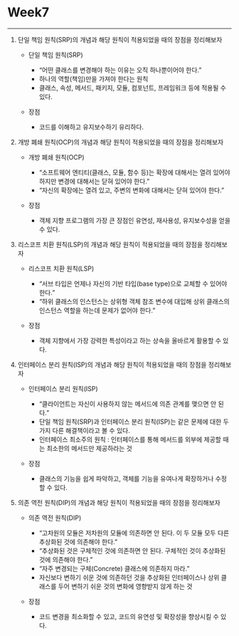 # Week7
---

1. 단일 책임 원칙(SRP)의 개념과 해당 원칙이 적용되었을 때의 장점을 정리해보자
    - 단일 책임 원칙(SRP)
        - “어떤 클래스를 변경해야 하는 이유는 오직 하나뿐이어야 한다.”
        - 하나의 역할(책임)만을 가져야 한다는 원칙
        - 클래스, 속성, 메서드, 패키지, 모듈, 컴포넌트, 프레임워크 등에 적용될 수 있다.
        
    - 장점
        - 코드를 이해하고 유지보수하기 유리하다.
        
2. 개방 폐쇄 원칙(OCP)의 개념과 해당 원칙이 적용되었을 때의 장점을 정리해보자
    - 개방 폐쇄 원칙(OCP)
        - “소프트웨어 엔티티(클래스, 모듈, 함수 등)는 확장에 대해서는 열려 있어야 하지만 변경에 대해서는 닫혀 있어야 한다.”
        - “자신의 확장에는 열려 있고, 주변의 변화에 대해서는 닫혀 있어야 한다.”
        
    - 장점
        - 객체 지향 프로그램의 가장 큰 장점인 유연성, 재사용성, 유지보수성을 얻을 수 있다.
        
3. 리스코프 치환 원칙(LSP)의 개념과 해당 원칙이 적용되었을 때의 장점을 정리해보자
    - 리스코프 치환 원칙(LSP)
        - “서브 타입은 언제나 자신의 기반 타입(base type)으로 교체할 수 있어야 한다.”
        - “하위 클래스의 인스턴스는 상위형 객체 참조 변수에 대입해 상위 클래스의 인스턴스 역할을 하는데 문제가 없어야 한다.”
        
    - 장점
        - 객체 지향에서 가장 강력한 특성이라고 하는 상속을 올바르게 활용할 수 있다.
        
4. 인터페이스 분리 원칙(ISP)의 개념과 해당 원칙이 적용되었을 때의 장점을 정리해보자
    - 인터페이스 분리 원칙(ISP)
        - “클라이언트는 자신이 사용하지 않는 메서드에 의존 관계를 맺으면 안 된다.”
        - 단일 책임 원칙(SRP)과 인터페이스 분리 원칙(ISP)는 같은 문제에 대한 두 가지 다른 해결책이라고 볼 수 있다.
        - 인터페이스 최소주의 원칙 : 인터페이스를 통해 메서드를 외부에 제공할 때는 최소한의 메서드만 제공하라는 것
        
    - 장점
        - 클래스의 기능을 쉽게 파악하고, 객체를 기능을 유여나게 확장하거나 수정할 수 있다.
        
5. 의존 역전 원칙(DIP)의 개념과 해당 원칙이 적용되었을 때의 장점을 정리해보자
    - 의존 역전 원칙(DIP)
        - “고차원의 모듈은 저차원의 모듈에 의존하면 안 된다. 이 두 모듈 모두 다른 추상화된 것에 의존해야 한다.”
        - “추상화된 것은 구체적인 것에 의존하면 안 된다. 구체적인 것이 추상화된 것에 의존해야 한다.”
        - “자주 변경되는 구체(Concrete) 클래스에 의존하지 마라.”
        - 자신보다 변하기 쉬운 것에 의존하던 것을 추상화된 인터페이스나 상위 클래스를 두어 변하기 쉬운 것의 변화에 영향받지 않게 하는 것
        
    - 장점
        - 코드 변경을 최소화할 수 있고, 코드의 유연성 및 확장성을 향상시킬 수 있다.
